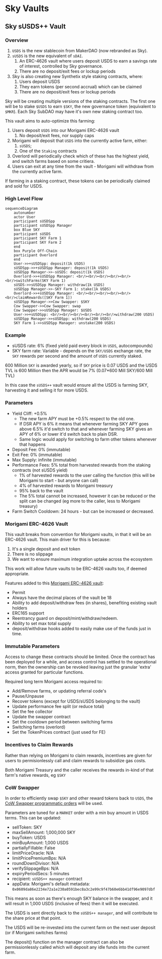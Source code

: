 # Sky Vaults

## Sky sUSDS++ Vault

### Overview

1. `USDS` is the new stablecoin from MakerDAO (now rebranded as Sky).
2. `sUSDS` is the new equivalent of `sDAI`.
   1. An ERC-4626 vault where users deposit USDS to earn a savings rate of interest, controlled by Sky governance.
   2. There are no deposit/exit fees or lockup periods
3. Sky is also creating new Synthetix style staking contracts, where:
   1. Users deposit USDS
   2. They earn tokens (per second accrual) which can be claimed
   3. There are no deposit/exit fees or lockup periods

Sky will be creating multiple versions of the staking contracts. The first one will be to stake `$USDS` to earn `$SKY`, the new governance token (equivalent to `$MKR`). Each Sky SubDAO may have it's own new staking contract too.

This vault aims to auto-optimize this farming:

1. Users deposit `USDS` into our Morigami ERC-4626 vault
   1. No deposit/exit fees, nor supply caps
2. Morigami will deposit that `USDS` into the currently active farm, either:
   1. `sUSDS`;
   2. One of the `Staking` contracts
3. Overlord will periodically check which of these has the highest yield, and switch farms based on some critiera.
4. Users can exit at any time from the vault - Morigami will withdraw from the currently active farm.

If farming in a staking contract, these tokens can be periodically claimed and sold for USDS.

### High Level Flow

```mermaid
sequenceDiagram
    autonumber
    actor User
    participant sUSDSpp
    participant sUSDSpp Manager
    box Blue SKY
    participant sUSDS
    participant SKY Farm 1
    participant SKY Farm 2
    end
    box Purple Off-Chain
    participant Overlord
    end
    User->>+sUSDSpp: deposit(1k USDS)
    sUSDSpp->>+sUSDSpp Manager: deposit(1k USDS)
    sUSDSpp Manager->>-sUSDS: deposit(1k USDS)
    Overlord->>+sUSDSpp Manager: <br/><br/><br/><br/><br/><br/>switchFarms(SKY Farm 1)
    sUSDS->>sUSDSpp Manager: withdraw(1k USDS)
    sUSDSpp Manager->>-SKY Farm 1: stake(1k USDS)
    Overlord->>+sUSDSpp Manager: <br/><br/><br/><br/><br/><br/>claimRewards([SKY Farm 1])
    sUSDSpp Manager->>Cow Swapper: $SKY
    Cow Swapper->>Cow Swapper: swap
    Cow Swapper->>sUSDSpp Manager: $USDS
    User->>+sUSDSpp: <br/><br/><br/><br/><br/><br/>withdraw(200 USDS)
    sUSDSpp Manager->>sUSDSpp: withdraw(200 USDS)
    SKY Farm 1->>sUSDSpp Manager: unstake(200 USDS)
```

### Example

- sUSDS rate: 6% (fixed yield paid every block in `USDS`, autocompounds)
- SKY farm rate: Variable - depends on the `SKY/USDS` exchange rate, the `SKY` rewards per second and the amount of `USDS` currently staked.

600 Million `SKY` is awarded yearly, so if `SKY` price is 0.07 USDS and the USDS TVL is 600 Million then the APR would be 7% (0.07\*600 Mill SKY/600 Mill TVL)

In this case the `sUSDS++` vault would ensure all the USDS is farming SKY, harvesting it and selling it for more USDS.

### Parameters

- Yield Cliff: +0.5%
  - The new farm APY must be +0.5% respect to the old one.
  - If DSR APY is 6% it means that whenever farming SKY APY goes above 6.5% it'd switch to that and whenever farming SKY gives an APY of 6% or lower it'd switch back to plain DSR.
  - Same logic would apply for switching to farm other tokens whenever that happens
- Deposit Fee: 0% (immutable)
- Exit Fee: 0% (immutable)
- Max Supply: infinite (immutable)
- Performance Fees: 5% total from harvested rewards from the staking contracts (not sUSDS yield)
  - 1% of harvested rewards to the user calling the function (this will be Morigami to start - but anyone can call)
  - 4% of harvested rewards to Morigami treasury
  - 95% back to the vault
  - The 5% total cannot be increased, however it can be reduced or the split can be changed (eg more to the caller, less to Morigami treasury)
- Farm Switch Cooldown: 24 hours - but can be increased or decreased.

### Morigami ERC-4626 Vault

This vault breaks from convention for Morigami vaults, in that it will be an ERC-4626 vault. This main driver for this is because:

1. It's a single deposit and exit token
2. There is no slippage
3. We want to ensure maximum integration uptake across the ecosystem

This work will allow future vaults to be ERC-4626 vaults too, if deemed appropriate.

Features added to this [Morigami ERC-4626 vault](../../common/MorigamiErc4626.sol):

- Permit
- Always have the decimal places of the vault be 18
- Ability to add deposit/withdraw fees (in shares), benefiting existing vault holders
- ERC165 support
- Reentrancy guard on deposit/mint/withdraw/redeem.
- Ability to set max total supply
- deposit/withdraw hooks added to easily make use of the funds just in time.

### Immutable Parameters

Access to change these contracts should be limited. Once the contract has been deployed for a while, and access control has settled to the operational norm, then the ownership can be revoked leaving just the granular 'extra' access granted for particular functions.

Required long term Morigami access required to:

- Add/Remove farms, or updating referral code's
- Pause/Unpause
- Recover tokens (except for USDS/sUSDS belonging to the vault)
- Update performance fee split (or reduce total)
- Set the fee collector
- Update the swapper contract
- Set the cooldown period between switching farms
- Switching farms (overlord)
- Set the TokenPrices contract (just used for FE)

### Incentives to Claim Rewards

Rather than relying on Morigami to claim rewards, incentives are given for users to permisionlessly call and claim rewards to subsidize gas costs.

Both Morigami Treasury and the caller receives the rewards in-kind of that farm's native rewards, eg `$SKY`

### CoW Swapper

In order to efficiently swap `$SKY` and other reward tokens back to `USDS`, the [CoW Swapper programmatic orders](../../common/swappers/README.md) will be used.

Parameters are tuned for a `MARKET` order with a min buy amount in USDS terms. This can be updated:

- sellToken: SKY
- maxSellAmount: 1,000,000 SKY
- buyToken: USDS
- minBuyAmount: 1,000 USDS
- partiallyFillable: False
- limitPriceOracle: N/A
- limitPricePremiumBps: N/A
- roundDownDivisor: N/A
- verifySlippageBps: N/A
- expiryPeriodSecs: 5 minutes
- recipient: `sUSDS++ manager` contract
- appData: Morigami's default metadata: `0x0609da86e2234e72a1e230a0591bec8a3c2e99c9f47b60e6bb41df96e9097dbf`

This means as soon as there's enough SKY balance in the swapper, and it will result in 1,000 USDS (inclusive of fees) then it will be executed.

The USDS is sent directly back to the `sUSDS++ manager`, and will contribute to the share price at that point.

The USDS will be re-invested into the current farm on the next user deposit (or if Morigami switches farms)

The deposit() function on the manager contract can also be permissionlessly called which will deposit any idle funds into the current farm.
